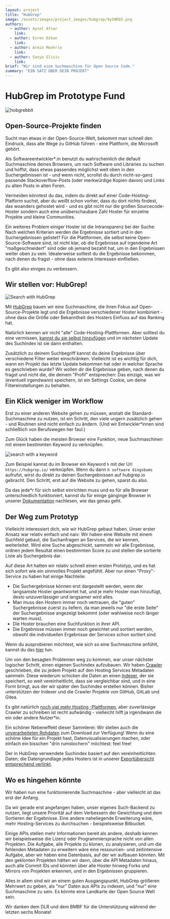 ```yaml
---
layout: project
title: "HubGrep"
image: /assets/images/project_images/hubgrep/9y5NRb5.png
authors:
  - author: Aysel Afsar
    link:
  - author: Evren Ozkan
    link:
  - author: Armin Moehrle
    link:
  - author: Sanya Glisic
    link:
brief: "Wir sind eine Suchmaschine für Open Source Code."
summary: "EIN SATZ ÜBER DEIN PROJEKT"
---
```


# HubGrep im Prototype Fund

![hobgrebbit](/assets/images/project_images/hubgrep/9y5NRb5.png)

## Open-Source-Projekte finden

Sucht man etwas in der Open-Source-Welt, bekommt man schnell den Eindruck, dass alle Wege zu GitHub führen - eine Plattform, die Microsoft gehört.

Als Softwareentwickler\*:in benutzt du wahrscheinlich die default Suchmaschine deines Browsers, um nach Software und Libraries zu suchen und hoffst, dass etwas passendes möglichst weit oben in den Suchergebnissen ist - und wenn nicht, scrollst du durch nicht-so-ganz passende Stackoverflow-Posts (oder merkwürdige Kopien davon) und Links zu alten Posts in alten Foren.

Vermeiden könntest du das, indem du direkt auf einer Code-Hosting-Platform suchst, aber du weißt schon vorher, dass du dort nichts findest, das woanders gehostet wird - und es gibt nicht nur die großen Sourcecode-Hoster sondern auch eine unüberschaubare Zahl Hoster für einzelne Projekte und kleine Communities.

Ein weiteres Problem einiger Hoster ist die Intransparenz bei der Suche: Nach welchen Kriterien werden die Ergebnisse sortiert und in den Suchergebnissen gelistet? Für die Plattformen, die selbst keine Open-Source-Software sind, ist nicht klar, ob die Ergebnisse auf irgendeine Art "maßgeschneidert" sind oder ob jemand bezahlt hat, um in den Ergebnissen weiter oben zu sein. Idealerweise solltest du die Ergebnisse bekommen, nach denen du fragst - ohne dass externe Interessen einfließen.

Es gibt also einiges zu verbessern.

## Wir stellen vor: HubGrep!

![Search with HubGrep](/assets/images/project_images/hubgrep/d0yy3ih.gif)

Mit [HubGrep](https://hubgrep.io/) bauen wir eine Suchmaschine, die ihren Fokus auf Open-Source-Projekte legt und die Ergebnisse verschiedener Hoster kombiniert - ohne dass die Größe oder Bekanntheit des Hosters Einfluss auf das Ranking hat.

Natürlich kennen wir nicht "alle" Code-Hosting-Plattformen. Aber solltest du eine vermissen, [kannst du sie selbst hinzufügen](https://hubgrep.io/add_instance/step_1) und im nächsten Update des Suchindex ist sie dann enthalten.

Zusätzlich zu deinem Suchbegriff kannst du deine Ergebnisse über verschiedene Filter weiter einschränken. Vielleicht ist es wichtig für dich, wann ein Projekt das letzte Update bekommen hat oder in welcher Sprache es geschrieben wurde? Wir wollen dir die Ergebnisse geben, nach denen du fragst und nicht die, die deinem "Profil" entsprechen: Das einzige, was wir (eventuell irgendwann) speichern, ist ein Settings Cookie, um deine Filtereinstellungen zu behalten.

## Ein Klick weniger im Workflow

Erst zu einer anderen Website gehen zu müssen, anstatt die Standard-Suchmaschine zu nutzen, ist ein Schritt, den viele ungern zusätzlich gehen - und Routinen sind nicht einfach zu ändern. (Und wir Entwickler\*innen sind schließlich von Berufswegen her faul.)

Zum Glück haben die meisten Browser eine Funktion, neue Suchmaschinen mit einem bestimmten Keyword zu verknüpfen.

![search with a keyword](/assets/images/project_images/hubgrep/oKDGzB5.gif)

Zum Beispiel kannst du im Browser ein Keyword `h` mit der Url `https://hubgrep.io/` verknüpfen. Wenn du dann `h software dingsbums` aufrufst, wirst du direkt zu deinen Suchergebnissen auf hubgrep.io gebracht. Den Schritt, erst auf die Website zu gehen, sparst du also.

Da das jede\*r für sich selbst einrichten muss und es für alle Browser unterschiedlich funktioniert, kannst du für einige gänginge Browser in unserer [Dokumentation](https://docs.hubgrep.io/en/latest/docs/hubgrep_search/usage/add_to_browser.html) nachlesen, wie das genau geht.

## Der Weg zum Prototyp

Vielleicht interessiert dich, wie wir HubGrep gebaut haben. Unser erster Ansatz war relativ einfach und naiv: Wir haben eine Website mit einem Suchfeld gebaut, die Suchanfragen an Services, die wir kennen, weiterleitet. Wird eine Suche abgeschickt, sammeln wir alle Ergebnisse, ordnen jedem Resultat einen bestimmten Score zu und stellen die sortierte Liste als Suchergebnis dar.

Auf diese Art hatten wir relativ schnell einen ersten Prototyp, und es hat sich sofort wie ein sinnvolles Projekt angefühlt. Aber nur einen "Proxy"-Service zu haben hat einige Nachteile:

- Die Suchergebnisse können erst dargestellt werden, wenn der langsamste Hoster geantwortet hat, und je mehr Hoster man hinzufügt, desto unzuverlässiger und langsamer wird alles.
- Man muss den Hostern immer noch vertrauen, die "guten" Suchergebnisse zuerst zu liefern, da man jeweils nur "die erste Seite" der Suchergebnisse angezeigt bekommt (oder wahlweise noch länger warten muss).
- Die Hoster brauchen eine Suchfunktion in ihrer API.
- Die Ergebnisse müssen immer noch gewichtet und sortiert werden, obwohl die individuellen Ergebnisse der Services schon sortiert sind.

Wenn du ausprobieren möchtest, wie sich so eine Suchmaschine anfühlt, kannst du das [hier](https://meta.hubgrep.io/) tun.

Um von den besagten Problemen weg zu kommen, war unser nächster logischer Schritt, einen eigenen Suchindex aufzubauen. Wir haben [Crawler](https://github.com/HubGrep/hubgrep_crawlers) geschrieben, die zu jedem Projekt auf den Hosting Services Metadaten sammeln. Diese wiederum schicken die Daten an einen [Indexer](https://github.com/HubGrep/hubgrep_indexer), der sie speichert, so weit vereinheitlicht, dass sie vergleichbar sind, und in eine Form bringt, aus der wir später den Suchindex erstellen können. Bisher unterstützen der Indexer und die Crawler Projekte von GitHub, GitLab und Gitea.

Es gibt natürlich [noch viel mehr Hosting -Plattformen](<https://en.wikipedia.org/wiki/Forge_(software)>), aber zuverlässige Crawler zu schreiben ist recht aufwändig - vielleicht hilft ja irgendwann die ein oder andere Nutzer\*in.

Ein schöner Nebeneffekt dieser Sammlerei: Wir stellen auch die [unverarbeiteten Rohdaten](https://indexer.hubgrep.io/) zum Download zur Verfügung! Wenn du eine schöne Idee für ein Projekt hast, Datenvisualisierungen machen, oder einfach ein bisschen "drin rumstochern" möchtest: feel free!

Der in HubGrep verwendete Suchindex basiert auf den vereinheitlichten Daten; die Datengrundlage jedes Hosters ist in unserer [Exportübersicht entsprechend verlinkt](https://hubgrep.io/hosters).

## Wo es hingehen könnte

Wir haben nun eine funktionierende Suchmaschine - aber vielleicht ist das erst der Anfang.

Da wir gerade erst angefangen haben, unser eigenes Such-Backend zu nutzen, liegt unsere Priorität auf dem Verbessern der Gewichtung und dem Sortieren der Ergebnisse.
Eine andere naheliegende Erweiterung wäre, mehr Hosting-Services zu durchsuchen - beispielsweise Bitbucket.

Einige APIs stellen mehr Informationen bereit als andere, deshalb kennen wir beispielsweise die Lizenz oder Programmiersprache nicht von allen Projekten. Die Aufgabe, alle Projekte zu klonen, zu analysieren, und um die fehlenden Metadaten zu erweitern wäre eine ressourcen- und zeitintensive Aufgabe, aber wir haben eine Datenbasis, auf der wir aufbauen könnten. Mit den geklonten Projekten hätten wir dann, über die API Metadaten hinaus, auch alle Commit IDs und könnten über alle Hoster hinweg Forks und Mirrors von Projekten erkennen, und in den Ergebnissen gruppieren.

Alles in allem sind wir an einem guten Ausgangspunkt, HubGrep größeren Mehrwert zu geben, als "nur" Daten aus APIs zu indexen, und "nur" eine Suchmaschine zu sein.
Es könnte eine Landkarte der Open Source Welt sein.

Wir danken dem DLR und dem BMBF für die Unterstützung während der letzten sechs Monate!
